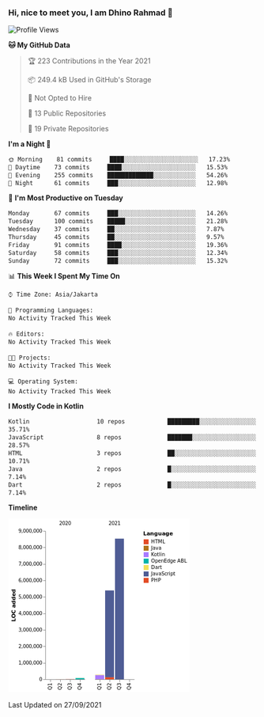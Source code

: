 ### Hi, nice to meet you, I am Dhino Rahmad 👋
<!--START_SECTION:waka-->
![Profile Views](http://img.shields.io/badge/Profile%20Views-20-blue)

**🐱 My GitHub Data** 

> 🏆 223 Contributions in the Year 2021
 > 
> 📦 249.4 kB Used in GitHub's Storage 
 > 
> 🚫 Not Opted to Hire
 > 
> 📜 13 Public Repositories 
 > 
> 🔑 19 Private Repositories  
 > 
**I'm a Night 🦉** 

```text
🌞 Morning    81 commits     ████░░░░░░░░░░░░░░░░░░░░░   17.23% 
🌆 Daytime    73 commits     ████░░░░░░░░░░░░░░░░░░░░░   15.53% 
🌃 Evening    255 commits    █████████████░░░░░░░░░░░░   54.26% 
🌙 Night      61 commits     ███░░░░░░░░░░░░░░░░░░░░░░   12.98%

```
📅 **I'm Most Productive on Tuesday** 

```text
Monday       67 commits     ███░░░░░░░░░░░░░░░░░░░░░░   14.26% 
Tuesday      100 commits    █████░░░░░░░░░░░░░░░░░░░░   21.28% 
Wednesday    37 commits     ██░░░░░░░░░░░░░░░░░░░░░░░   7.87% 
Thursday     45 commits     ██░░░░░░░░░░░░░░░░░░░░░░░   9.57% 
Friday       91 commits     ████░░░░░░░░░░░░░░░░░░░░░   19.36% 
Saturday     58 commits     ███░░░░░░░░░░░░░░░░░░░░░░   12.34% 
Sunday       72 commits     ███░░░░░░░░░░░░░░░░░░░░░░   15.32%

```


📊 **This Week I Spent My Time On** 

```text
⌚︎ Time Zone: Asia/Jakarta

💬 Programming Languages: 
No Activity Tracked This Week

🔥 Editors: 
No Activity Tracked This Week

🐱‍💻 Projects: 
No Activity Tracked This Week

💻 Operating System: 
No Activity Tracked This Week

```

**I Mostly Code in Kotlin** 

```text
Kotlin                   10 repos            █████████░░░░░░░░░░░░░░░░   35.71% 
JavaScript               8 repos             ███████░░░░░░░░░░░░░░░░░░   28.57% 
HTML                     3 repos             ██░░░░░░░░░░░░░░░░░░░░░░░   10.71% 
Java                     2 repos             █░░░░░░░░░░░░░░░░░░░░░░░░   7.14% 
Dart                     2 repos             █░░░░░░░░░░░░░░░░░░░░░░░░   7.14%

```


**Timeline**

![Chart not found](https://raw.githubusercontent.com/Dhino12/Dhino12/master/charts/bar_graph.png) 


 Last Updated on 27/09/2021
<!--END_SECTION:waka-->
 
